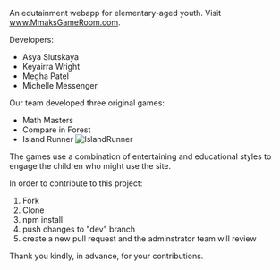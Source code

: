 An edutainment webapp for elementary-aged youth. Visit www.MmaksGameRoom.com.

Developers:
- Asya Slutskaya
- Keyairra Wright
- Megha Patel
- Michelle Messenger

Our team developed three original games:
- Math Masters
- Compare in Forest
- Island Runner
![IslandRunner](https://media.giphy.com/media/7STqSi67HAPw5Rf946/giphy.gif)

The games use a combination of entertaining and educational styles to engage the children who might use the site.

In order to contribute to this project:
1) Fork
2) Clone
3) npm install
4) push changes to "dev" branch
5) create a new pull request and the adminstrator team will review

Thank you kindly, in advance, for your contributions.
